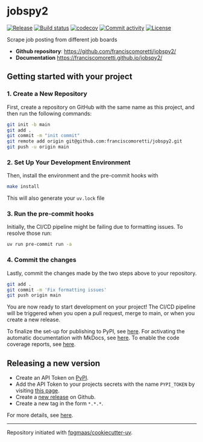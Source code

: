 # jobspy2

[![Release](https://img.shields.io/github/v/release/franciscomoretti/jobspy2)](https://img.shields.io/github/v/release/franciscomoretti/jobspy2)
[![Build status](https://img.shields.io/github/actions/workflow/status/franciscomoretti/jobspy2/main.yml?branch=main)](https://github.com/franciscomoretti/jobspy2/actions/workflows/main.yml?query=branch%3Amain)
[![codecov](https://codecov.io/gh/franciscomoretti/jobspy2/branch/main/graph/badge.svg)](https://codecov.io/gh/franciscomoretti/jobspy2)
[![Commit activity](https://img.shields.io/github/commit-activity/m/franciscomoretti/jobspy2)](https://img.shields.io/github/commit-activity/m/franciscomoretti/jobspy2)
[![License](https://img.shields.io/github/license/franciscomoretti/jobspy2)](https://img.shields.io/github/license/franciscomoretti/jobspy2)

Scrape job posting from different job boards

- **Github repository**: <https://github.com/franciscomoretti/jobspy2/>
- **Documentation** <https://franciscomoretti.github.io/jobspy2/>

## Getting started with your project

### 1. Create a New Repository

First, create a repository on GitHub with the same name as this project, and then run the following commands:

```bash
git init -b main
git add .
git commit -m "init commit"
git remote add origin git@github.com:franciscomoretti/jobspy2.git
git push -u origin main
```

### 2. Set Up Your Development Environment

Then, install the environment and the pre-commit hooks with

```bash
make install
```

This will also generate your `uv.lock` file

### 3. Run the pre-commit hooks

Initially, the CI/CD pipeline might be failing due to formatting issues. To resolve those run:

```bash
uv run pre-commit run -a
```

### 4. Commit the changes

Lastly, commit the changes made by the two steps above to your repository.

```bash
git add .
git commit -m 'Fix formatting issues'
git push origin main
```

You are now ready to start development on your project!
The CI/CD pipeline will be triggered when you open a pull request, merge to main, or when you create a new release.

To finalize the set-up for publishing to PyPI, see [here](https://fpgmaas.github.io/cookiecutter-uv/features/publishing/#set-up-for-pypi).
For activating the automatic documentation with MkDocs, see [here](https://fpgmaas.github.io/cookiecutter-uv/features/mkdocs/#enabling-the-documentation-on-github).
To enable the code coverage reports, see [here](https://fpgmaas.github.io/cookiecutter-uv/features/codecov/).

## Releasing a new version

- Create an API Token on [PyPI](https://pypi.org/).
- Add the API Token to your projects secrets with the name `PYPI_TOKEN` by visiting [this page](https://github.com/franciscomoretti/jobspy2/settings/secrets/actions/new).
- Create a [new release](https://github.com/franciscomoretti/jobspy2/releases/new) on Github.
- Create a new tag in the form `*.*.*`.

For more details, see [here](https://fpgmaas.github.io/cookiecutter-uv/features/cicd/#how-to-trigger-a-release).

---

Repository initiated with [fpgmaas/cookiecutter-uv](https://github.com/fpgmaas/cookiecutter-uv).
